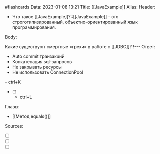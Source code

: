 #flashcards
Data: 2023-01-08 13:21
Title: [[JavaExample]]
Alias: 
Header:

- Что такое [[JavaExample]]?::[[JavaExample]] - это строготипизированный, объектно-ориентированный язык программирования. 
<!--SR:!2023-01-28,1,210-->

Body:

Какие существуют смертные «грехи» в работе с [[JDBC]]?
!---
Ответ:
 - Auto commit транзакций
 - Конкатенация sql-запросов
 - Не закрывать ресурсы
 - Не использовать ConnectionPool
<!--SR:!2023-01-28,1,130-->


[]()  - ctrl+K
- [ ]  - ctrl+L

Главы:
- [[Метод equals()]]

Sources:
- [ ] []()
- [ ] []()
- [ ] []()
